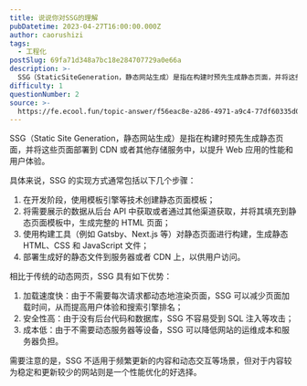 ```yaml
---
title: 说说你对SSG的理解
pubDatetime: 2023-04-27T16:00:00.000Z
author: caorushizi
tags:
  - 工程化
postSlug: 69fa71d348a7bc18e284707729a0e66a
description: >-
  SSG（StaticSiteGeneration，静态网站生成）是指在构建时预先生成静态页面，并将这些页面部署到CDN或者其他存储服务中，以提升Web应用的性能和用户体验。具体来说，SSG的实现方式通
difficulty: 1
questionNumber: 2
source: >-
  https://fe.ecool.fun/topic-answer/f56eac8e-a286-4971-a9c4-77df60335d0c?orderBy=updateTime&order=desc&tagId=28
---
```


SSG（Static Site Generation，静态网站生成）是指在构建时预先生成静态页面，并将这些页面部署到 CDN 或者其他存储服务中，以提升 Web 应用的性能和用户体验。

具体来说，SSG 的实现方式通常包括以下几个步骤：

1.  在开发阶段，使用模板引擎等技术创建静态页面模板；
2.  将需要展示的数据从后台 API 中获取或者通过其他渠道获取，并将其填充到静态页面模板中，生成完整的 HTML 页面；
3.  使用构建工具（例如 Gatsby、Next.js 等）对静态页面进行构建，生成静态 HTML、CSS 和 JavaScript 文件；
4.  部署生成好的静态文件到服务器或者 CDN 上，以供用户访问。

相比于传统的动态网页，SSG 具有如下优势：

1.  加载速度快：由于不需要每次请求都动态地渲染页面，SSG 可以减少页面加载时间，从而提高用户体验和搜索引擎排名；
2.  安全性高：由于没有后台代码和数据库，SSG 不容易受到 SQL 注入等攻击；
3.  成本低：由于不需要动态服务器等设备，SSG 可以降低网站的运维成本和服务器负担。

需要注意的是，SSG 不适用于频繁更新的内容和动态交互等场景，但对于内容较为稳定和更新较少的网站则是一个性能优化的好选择。
